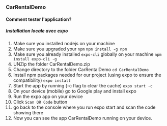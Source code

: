### CarRentalDemo
#### Comment tester l'application?
##### Installation locale avec expo
1. Make sure you installed nodejs on your machine
2. Make sure you upgraded your `npm`
```npm install -g npm```
3. Make sure you already installed `expo-cli` globally on your machine 
```npm install expo-cli -g```
4. UNZip the folder CarRentalDemo.zip
5. Change directory to the folder CarRentalDemo
```cd CarRentalDemo```
6. Install npm packages needed for our project (using expo to ensure the compatibility)
```expo install```
7. Start the app by running (-c flag to clear the cache)
```expo start -c```
8. On your device (mobile) go to Google play and install expo
9. Run the expo app on your device 
10. Click `Scan QR Code` button 
11. go back to the console where you run expo start and scan the code showing there
12. Now you can see the app CarRentalDemo running on your device.

